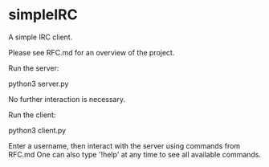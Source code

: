 # simpleIRC
A simple IRC client.

Please see RFC.md for an overview of the project.

Run the server:

python3 server.py

No further interaction is necessary.

Run the client:

python3 client.py

Enter a username, then interact with the server using commands from RFC.md
One can also type '!help' at any time to see all available commands.
